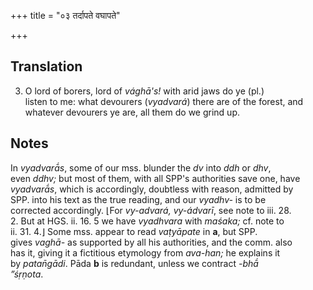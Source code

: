 +++
title = "०३ तर्दापते वघापते"

+++
## Translation
3. O lord of borers, lord of *vághā's!* with arid jaws do ye (pl.)  
listen to me: what devourers (*vyadvará*) there are of the forest, and  
whatever devourers ye are, all them do we grind up.

## Notes
In *vyadvarā́s*, some of our mss. blunder the *dv* into *ddh* or *dhv*,  
even *ddhv;* but most of them, with all SPP's authorities save one, have  
*vyadvarā́s*, which is accordingly, doubtless with reason, admitted by  
SPP. into his text as the true reading, and our *vyadhv-* is to be  
corrected accordingly. ⌊For *vy-advará, vy-ádvarī*, see note to iii. 28.  
2. But at HGS. ii. 16. 5 we have *vyadhvara* with *maśaka;* cf. note to  
ii. 31. 4.⌋ Some mss. appear to read *vaṭyāpate* in **a**, but SPP.  
gives *vaghā-* as supported by all his authorities, and the comm. also  
has it, giving it a fictitious etymology from *ava-han;* he explains it  
by *patan̄gādi*. Pāda **b** is redundant, unless we contract *-bhā́  
”śṛṇota*.
